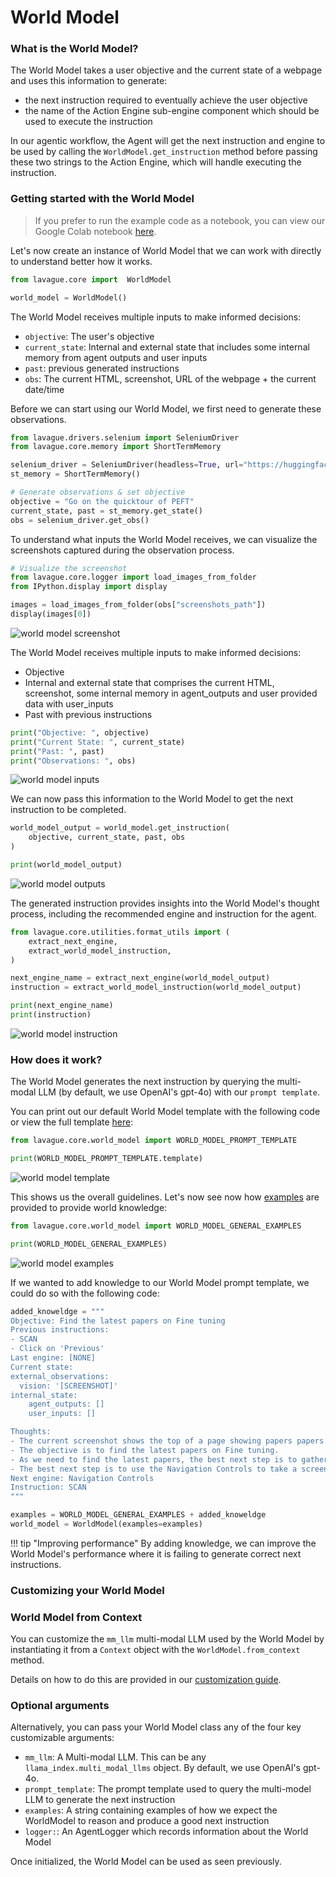 # World Model

### What is the World Model?

The World Model takes a user objective and the current state of a webpage and uses this information to generate:

- the next instruction required to eventually achieve the user objective
- the name of the Action Engine sub-engine component which should be used to execute the instruction

In our agentic workflow, the Agent will get the next instruction and engine to be used by calling the `WorldModel.get_instruction` method before passing these two strings to the Action Engine, which will handle executing the instruction.

### Getting started with the World Model 

> If you prefer to run the example code as a notebook, you can view our Google Colab notebook [here](https://colab.research.google.com/github/lavague-ai/lavague/blob/main/docs/docs/learn/notebooks/WorldModel.ipynb).

Let's now create an instance of World Model that we can work with directly to understand better how it works.

```python
from lavague.core import  WorldModel

world_model = WorldModel()
```

The World Model receives multiple inputs to make informed decisions:
- `objective`: The user's objective
- `current_state`: Internal and external state that includes some internal memory from agent outputs and user inputs
- `past`: previous generated instructions
- `obs`: The current HTML, screenshot, URL of the webpage + the current date/time

Before we can start using our World Model, we first need to generate these observations.

```python
from lavague.drivers.selenium import SeleniumDriver
from lavague.core.memory import ShortTermMemory

selenium_driver = SeleniumDriver(headless=True, url="https://huggingface.co/")
st_memory = ShortTermMemory()

# Generate observations & set objective
objective = "Go on the quicktour of PEFT"
current_state, past = st_memory.get_state()
obs = selenium_driver.get_obs()
```

To understand what inputs the World Model receives, we can visualize the screenshots captured during the observation process.

```python
# Visualize the screenshot
from lavague.core.logger import load_images_from_folder
from IPython.display import display 

images = load_images_from_folder(obs["screenshots_path"])
display(images[0])
```
![world model screenshot](../../assets/world-model-screenshot.png)

The World Model receives multiple inputs to make informed decisions:
- Objective
- Internal and external state that comprises the current HTML, screenshot, some internal memory in agent_outputs and user provided data with user_inputs
- Past with previous instructions

```python
print("Objective: ", objective)
print("Current State: ", current_state)
print("Past: ", past)
print("Observations: ", obs)
```

![world model inputs](../../assets/world-model-inputs.png)

We can now pass this information to the World Model to get the next instruction to be completed. 

```python
world_model_output = world_model.get_instruction(
    objective, current_state, past, obs
)

print(world_model_output)
```

![world model outputs](../../assets/world-model-output.png)

The generated instruction provides insights into the World Model's thought process, including the recommended engine and instruction for the agent.

```python
from lavague.core.utilities.format_utils import (
    extract_next_engine,
    extract_world_model_instruction,
)

next_engine_name = extract_next_engine(world_model_output)
instruction = extract_world_model_instruction(world_model_output)

print(next_engine_name)
print(instruction)
```

![world model instruction](../../assets/world-model-instruction.png)

### How does it work?

The World Model generates the next instruction by querying the multi-modal LLM (by default, we use OpenAI's gpt-4o) with our `prompt template`. 

You can print out our default World Model template with the following code or view the full template [here](https://github.com/lavague-ai/LaVague/blob/d046e6ccba87bc629b8608046b5001020fa5382e/lavague-core/lavague/core/world_model.py#L213):

```python
from lavague.core.world_model import WORLD_MODEL_PROMPT_TEMPLATE

print(WORLD_MODEL_PROMPT_TEMPLATE.template)
```

![world model template](../../assets/world-model-prompte-template.png)

This shows us the overall guidelines. Let's now see now how [examples](https://github.com/lavague-ai/LaVague/blob/d046e6ccba87bc629b8608046b5001020fa5382e/lavague-core/lavague/core/world_model.py#L11) are provided to provide world knowledge:

```python
from lavague.core.world_model import WORLD_MODEL_GENERAL_EXAMPLES

print(WORLD_MODEL_GENERAL_EXAMPLES)
```

![world model examples](../../assets/world-model-examples.png)

If we wanted to add knowledge to our World Model prompt template, we could do so with the following code:

```python
added_knoweldge = """
Objective: Find the latest papers on Fine tuning
Previous instructions:
- SCAN
- Click on 'Previous'
Last engine: [NONE]
Current state:
external_observations:
  vision: '[SCREENSHOT]'
internal_state:
    agent_outputs: []
    user_inputs: []

Thoughts:
- The current screenshot shows the top of a page showing papers papers published on the 22nd May 2024 on Hugging Face.
- The objective is to find the latest papers on Fine tuning.
- As we need to find the latest papers, the best next step is to gather more information to see if this page contains the information we need.
- The best next step is to use the Navigation Controls to take a screenshot of the whole page to find the latest papers on Fine tuning.
Next engine: Navigation Controls
Instruction: SCAN
"""

examples = WORLD_MODEL_GENERAL_EXAMPLES + added_knoweldge
world_model = WorldModel(examples=examples)
```

!!! tip "Improving performance"
    By adding knowledge, we can improve the World Model's performance where it is failing to generate correct next instructions.

### Customizing your World Model

### World Model from Context

You can customize the `mm_llm` multi-modal LLM used by the World Model by instantiating it from a `Context` object with the `WorldModel.from_context` method.

Details on how to do this are provided in our [customization guide](../get-started/customization.md).

### Optional arguments

Alternatively, you can pass your World Model class any of the four key customizable arguments:

- `mm_llm`: A Multi-modal LLM. This can be any `llama_index.multi_modal_llms` object. By default, we use OpenAI's gpt-4o.
- `prompt_template`: The prompt template used to query the multi-model LLM to generate the next instruction
- `examples`: A string containing examples of how we expect the WorldModel to reason and produce a good next instruction
- `logger:`: An AgentLogger which records information about the World Model

Once initialized, the World Model can be used as seen previously.